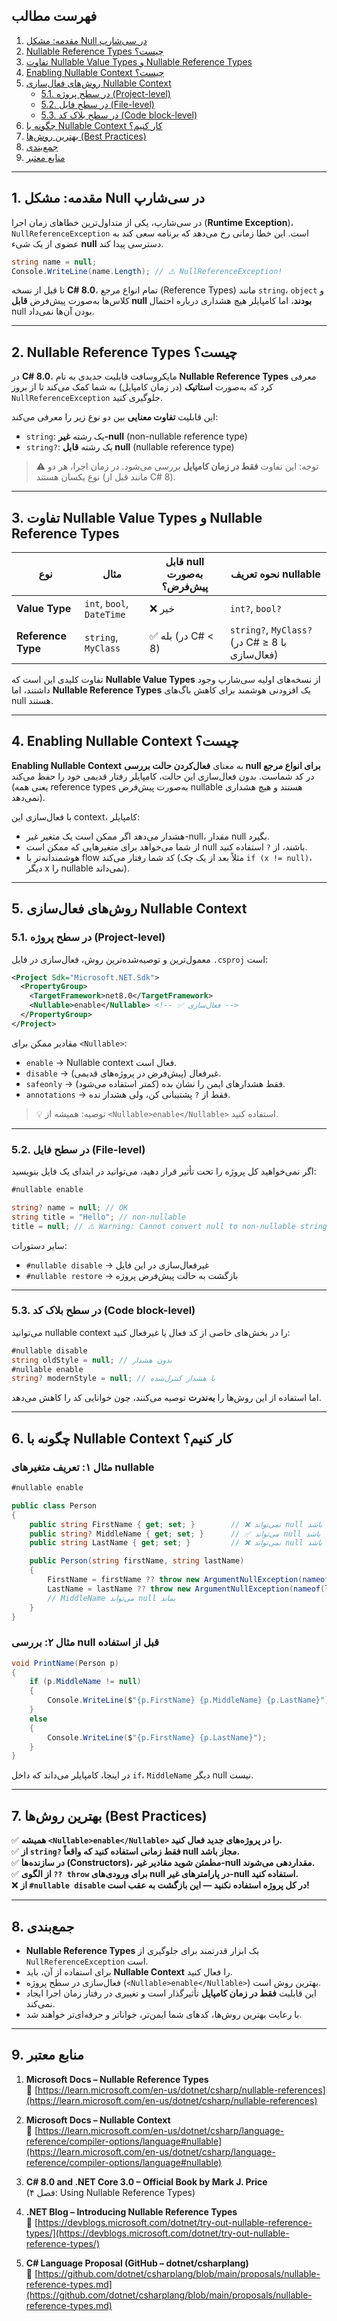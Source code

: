 ﻿

## فهرست مطالب

1. [مقدمه: مشکل Null در سی‌شارپ](#1-مقدمه-مشکل-null-در-سیشارپ)  
2. [Nullable Reference Types چیست؟](#2-nullable-reference-types-چیست)  
3. [تفاوت Nullable Value Types و Nullable Reference Types](#3-تفاوت-nullable-value-types-و-nullable-reference-types)  
4. [Enabling Nullable Context چیست؟](#4-enabling-nullable-context-چیست)  
5. [روش‌های فعال‌سازی Nullable Context](#5-روش‌های-فعال‌سازی-nullable-context)  
   - [5.1. در سطح پروژه (Project-level)](#51-در-سطح-پروژه-project-level)  
   - [5.2. در سطح فایل (File-level)](#52-در-سطح-فایل-file-level)  
   - [5.3. در سطح بلاک کد (Code block-level)](#53-در-سطح-بلاک-کد-code-block-level)  
6. [چگونه با Nullable Context کار کنیم؟](#6-چگونه-با-nullable-context-کار-کنیم)  
7. [بهترین روش‌ها (Best Practices)](#7-بهترین-روش‌ها-best-practices)  
8. [جمع‌بندی](#8-جمع‌بندی)  
9. [منابع معتبر](#9-منابع-معتبر)

---

## 1. مقدمه: مشکل Null در سی‌شارپ

در سی‌شارپ، یکی از متداول‌ترین خطاهای زمان اجرا (**Runtime Exception**)، `NullReferenceException` است. این خطا زمانی رخ می‌دهد که برنامه سعی کند به عضوی از یک شیء **null** دسترسی پیدا کند.

```csharp
string name = null;
Console.WriteLine(name.Length); // ⚠️ NullReferenceException!
```

تا قبل از نسخه **C# 8.0**، تمام انواع مرجع (Reference Types) مانند `string`، `object` و کلاس‌ها به‌صورت پیش‌فرض **قابل null بودند**، اما کامپایلر هیچ هشداری درباره احتمال null بودن آن‌ها نمی‌داد.

---

## 2. Nullable Reference Types چیست؟

در **C# 8.0**، مایکروسافت قابلیت جدیدی به نام **Nullable Reference Types** معرفی کرد که به‌صورت **استاتیک** (در زمان کامپایل) به شما کمک می‌کند تا از بروز `NullReferenceException` جلوگیری کنید.

این قابلیت **تفاوت معنایی** بین دو نوع زیر را معرفی می‌کند:

- `string`: یک رشته **غیر-null** (non-nullable reference type)
- `string?`: یک رشته **قابل null** (nullable reference type)

> ⚠️ توجه: این تفاوت **فقط در زمان کامپایل** بررسی می‌شود. در زمان اجرا، هر دو نوع یکسان هستند (مانند قبل از C# 8).

---

## 3. تفاوت Nullable Value Types و Nullable Reference Types

| نوع | مثال | قابل null به‌صورت پیش‌فرض؟ | نحوه تعریف nullable |
|-----|------|----------------------------|---------------------|
| **Value Type** | `int`, `bool`, `DateTime` | ❌ خیر | `int?`, `bool?` |
| **Reference Type** | `string`, `MyClass` | ✅ بله (در C# < 8) | `string?`, `MyClass?` (در C# ≥ 8 با فعال‌سازی) |

تفاوت کلیدی این است که **Nullable Value Types** از نسخه‌های اولیه سی‌شارپ وجود داشتند، اما **Nullable Reference Types** یک افزودنی هوشمند برای کاهش باگ‌های null هستند.

---

## 4. Enabling Nullable Context چیست؟

**Enabling Nullable Context** به معنای **فعال‌کردن حالت بررسی null برای انواع مرجع** در کد شماست. بدون فعال‌سازی این حالت، کامپایلر رفتار قدیمی خود را حفظ می‌کند (یعنی همه reference types به‌صورت پیش‌فرض nullable هستند و هیچ هشداری نمی‌دهد).

با فعال‌سازی این context، کامپایلر:

- هشدار می‌دهد اگر ممکن است یک متغیر غیر-null، مقدار null بگیرد.
- از شما می‌خواهد برای متغیرهایی که ممکن است null باشند، از `?` استفاده کنید.
- هوشمندانه‌تر با flow کد شما رفتار می‌کند (مثلاً بعد از یک چک `if (x != null)`، دیگر x را nullable نمی‌داند).

---

## 5. روش‌های فعال‌سازی Nullable Context

### 5.1. در سطح پروژه (Project-level)

معمول‌ترین و توصیه‌شده‌ترین روش، فعال‌سازی در فایل `.csproj` است:

```xml
<Project Sdk="Microsoft.NET.Sdk">
  <PropertyGroup>
    <TargetFramework>net8.0</TargetFramework>
    <Nullable>enable</Nullable> <!-- ✅ فعال‌سازی -->
  </PropertyGroup>
</Project>
```

مقادیر ممکن برای `<Nullable>`:

- `enable` → Nullable context فعال است.
- `disable` → غیرفعال (پیش‌فرض در پروژه‌های قدیمی).
- `safeonly` → فقط هشدارهای ایمن را نشان بده (کمتر استفاده می‌شود).
- `annotations` → فقط از `?` پشتیبانی کن، ولی هشدار نده.

> 💡 توصیه: همیشه از `<Nullable>enable</Nullable>` استفاده کنید.

---

### 5.2. در سطح فایل (File-level)

اگر نمی‌خواهید کل پروژه را تحت تأثیر قرار دهید، می‌توانید در ابتدای یک فایل بنویسید:

```csharp
#nullable enable

string? name = null; // OK
string title = "Hello"; // non-nullable
title = null; // ⚠️ Warning: Cannot convert null to non-nullable string
```

سایر دستورات:

- `#nullable disable` → غیرفعال‌سازی در این فایل
- `#nullable restore` → بازگشت به حالت پیش‌فرض پروژه

---

### 5.3. در سطح بلاک کد (Code block-level)

می‌توانید nullable context را در بخش‌های خاصی از کد فعال یا غیرفعال کنید:

```csharp
#nullable disable
string oldStyle = null; // بدون هشدار
#nullable enable
string? modernStyle = null; // با هشدار کنترل‌شده
```

اما استفاده از این روش‌ها را **به‌ندرت** توصیه می‌کنند، چون خوانایی کد را کاهش می‌دهد.

---

## 6. چگونه با Nullable Context کار کنیم؟

### مثال ۱: تعریف متغیرهای nullable

```csharp
#nullable enable

public class Person
{
    public string FirstName { get; set; }        // ❌ نمی‌تواند null باشد
    public string? MiddleName { get; set; }      // ✅ می‌تواند null باشد
    public string LastName { get; set; }         // ❌ نمی‌تواند null باشد

    public Person(string firstName, string lastName)
    {
        FirstName = firstName ?? throw new ArgumentNullException(nameof(firstName));
        LastName = lastName ?? throw new ArgumentNullException(nameof(lastName));
        // MiddleName می‌تواند null بماند
    }
}
```

### مثال ۲: بررسی null قبل از استفاده

```csharp
void PrintName(Person p)
{
    if (p.MiddleName != null)
    {
        Console.WriteLine($"{p.FirstName} {p.MiddleName} {p.LastName}");
    }
    else
    {
        Console.WriteLine($"{p.FirstName} {p.LastName}");
    }
}
```

در اینجا، کامپایلر می‌داند که داخل `if`، `MiddleName` دیگر null نیست.

---

## 7. بهترین روش‌ها (Best Practices)

✅ **همیشه `<Nullable>enable</Nullable>` را در پروژه‌های جدید فعال کنید.**  
✅ **از `string?` فقط زمانی استفاده کنید که واقعاً null مجاز باشد.**  
✅ **در سازنده‌ها (Constructors)، مطمئن شوید مقادیر غیر-null مقداردهی می‌شوند.**  
✅ **از الگوی `?? throw` برای ورودی‌های null در پارامترهای غیر-null استفاده کنید.**  
❌ **از `#nullable disable` در کل پروژه استفاده نکنید — این بازگشت به عقب است!**

---

## 8. جمع‌بندی

- **Nullable Reference Types** یک ابزار قدرتمند برای جلوگیری از `NullReferenceException` است.
- برای استفاده از آن، باید **Nullable Context** را فعال کنید.
- فعال‌سازی در سطح پروژه (`<Nullable>enable</Nullable>`) بهترین روش است.
- این قابلیت **فقط در زمان کامپایل** تأثیرگذار است و تغییری در رفتار زمان اجرا ایجاد نمی‌کند.
- با رعایت بهترین روش‌ها، کدهای شما ایمن‌تر، خوانا‌تر و حرفه‌ای‌تر خواهند شد.

---

## 9. منابع معتبر

1. **Microsoft Docs – Nullable Reference Types**  
   🔗 [https://learn.microsoft.com/en-us/dotnet/csharp/nullable-references](https://learn.microsoft.com/en-us/dotnet/csharp/nullable-references)

2. **Microsoft Docs – Nullable Context**  
   🔗 [https://learn.microsoft.com/en-us/dotnet/csharp/language-reference/compiler-options/language#nullable](https://learn.microsoft.com/en-us/dotnet/csharp/language-reference/compiler-options/language#nullable)

3. **C# 8.0 and .NET Core 3.0 – Official Book by Mark J. Price**  
   (فصل ۴: Using Nullable Reference Types)

4. **.NET Blog – Introducing Nullable Reference Types**  
   🔗 [https://devblogs.microsoft.com/dotnet/try-out-nullable-reference-types/](https://devblogs.microsoft.com/dotnet/try-out-nullable-reference-types/)

5. **C# Language Proposal (GitHub – dotnet/csharplang)**  
   🔗 [https://github.com/dotnet/csharplang/blob/main/proposals/nullable-reference-types.md](https://github.com/dotnet/csharplang/blob/main/proposals/nullable-reference-types.md)
